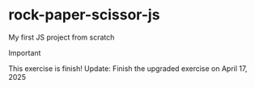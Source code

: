 # rock-paper-scissor-js

My first JS project from scratch

> [!IMPORTANT]
> This exercise is finish!
> Update: Finish the upgraded exercise on April 17, 2025
